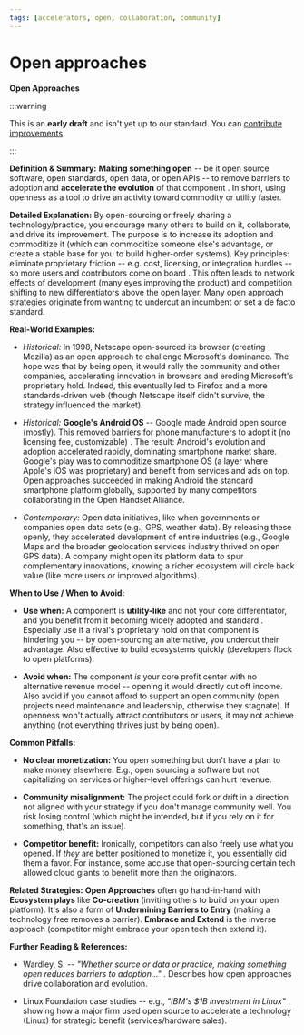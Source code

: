 ```yaml
---
tags: [accelerators, open, collaboration, community]
---
```



# Open approaches

**Open Approaches**

:::warning

This is an **early draft** and isn't yet up to our standard.
You can [contribute improvements](https://github.com/dave1010/wardley-leadership-strategies).

:::

**Definition & Summary:** **Making something open** -- be it open source software, open standards, open data, or open APIs -- to remove barriers to adoption and **accelerate the evolution** of that component . In short, using openness as a tool to drive an activity toward commodity or utility faster.

**Detailed Explanation:** By open-sourcing or freely sharing a technology/practice, you encourage many others to build on it, collaborate, and drive its improvement. The purpose is to increase its adoption and commoditize it (which can commoditize someone else's advantage, or create a stable base for you to build higher-order systems). Key principles: eliminate proprietary friction -- e.g. cost, licensing, or integration hurdles -- so more users and contributors come on board . This often leads to network effects of development (many eyes improving the product) and competition shifting to new differentiators above the open layer. Many open approach strategies originate from wanting to undercut an incumbent or set a de facto standard.

**Real-World Examples:**

-  *Historical:* In 1998, Netscape open-sourced its browser (creating Mozilla) as an open approach to challenge Microsoft's dominance. The hope was that by being open, it would rally the community and other companies, accelerating innovation in browsers and eroding Microsoft's proprietary hold. Indeed, this eventually led to Firefox and a more standards-driven web (though Netscape itself didn't survive, the strategy influenced the market).

-  *Historical:* **Google's Android OS** -- Google made Android open source (mostly). This removed barriers for phone manufacturers to adopt it (no licensing fee, customizable) . The result: Android's evolution and adoption accelerated rapidly, dominating smartphone market share. Google's play was to commoditize smartphone OS (a layer where Apple's iOS was proprietary) and benefit from services and ads on top. Open approaches succeeded in making Android the standard smartphone platform globally, supported by many competitors collaborating in the Open Handset Alliance.

-  *Contemporary:* Open data initiatives, like when governments or companies open data sets (e.g., GPS, weather data). By releasing these openly, they accelerated development of entire industries (e.g., Google Maps and the broader geolocation services industry thrived on open GPS data). A company might open its platform data to spur complementary innovations, knowing a richer ecosystem will circle back value (like more users or improved algorithms).

**When to Use / When to Avoid:**

-  **Use when:** A component is **utility-like** and not your core differentiator, and you benefit from it becoming widely adopted and standard . Especially use if a rival's proprietary hold on that component is hindering you -- by open-sourcing an alternative, you undercut their advantage. Also effective to build ecosystems quickly (developers flock to open platforms).

-  **Avoid when:** The component *is* your core profit center with no alternative revenue model -- opening it would directly cut off income. Also avoid if you cannot afford to support an open community (open projects need maintenance and leadership, otherwise they stagnate). If openness won't actually attract contributors or users, it may not achieve anything (not everything thrives just by being open).

**Common Pitfalls:**

-  **No clear monetization:** You open something but don't have a plan to make money elsewhere. E.g., open sourcing a software but not capitalizing on services or higher-level offerings can hurt revenue.

-  **Community misalignment:** The project could fork or drift in a direction not aligned with your strategy if you don't manage community well. You risk losing control (which might be intended, but if you rely on it for something, that's an issue).

-  **Competitor benefit:** Ironically, competitors can also freely use what you opened. If *they* are better positioned to monetize it, you essentially did them a favor. For instance, some accuse that open-sourcing certain tech allowed cloud giants to benefit more than the originators.

**Related Strategies:** **Open Approaches** often go hand-in-hand with **Ecosystem plays** like **Co-creation** (inviting others to build on your open platform). It's also a form of **Undermining Barriers to Entry** (making a technology free removes a barrier). **Embrace and Extend** is the inverse approach (competitor might embrace your open tech then extend it).

**Further Reading & References:**

-  Wardley, S. -- *"Whether source or data or practice, making something open reduces barriers to adoption..."* . Describes how open approaches drive collaboration and evolution.

-  Linux Foundation case studies -- e.g., *"IBM's $1B investment in Linux"* , showing how a major firm used open source to accelerate a technology (Linux) for strategic benefit (services/hardware sales).